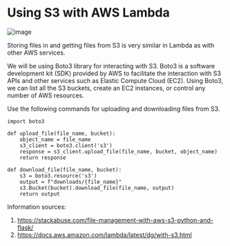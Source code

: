 # Using S3 with AWS Lambda
![image](https://user-images.githubusercontent.com/55956808/113081490-62993480-919e-11eb-952a-8cfdda7b211d.png)

Storing files in and getting files from S3 is very similar in Lambda as with other AWS services. 

We will be using Boto3 library for interacting with S3. Boto3 is a software development kit (SDK) provided by AWS to facilitate the interaction with S3 APIs and other services such as Elastic Compute Cloud (EC2). Using Boto3, we can list all the S3 buckets, create an EC2 instances, or control any number of AWS resources.

Use the following commands for uploading and downloading files from S3.

    import boto3
    
    def upload_file(file_name, bucket):
        object_name = file_name
        s3_client = boto3.client('s3')
        response = s3_client.upload_file(file_name, bucket, object_name)
        return response 
    
    def download_file(file_name, bucket):
        s3 = boto3.resource('s3')
        output = f"downloads/{file_name}"
        s3.Bucket(bucket).download_file(file_name, output)
        return output


Information sources:
1. https://stackabuse.com/file-management-with-aws-s3-python-and-flask/
2. https://docs.aws.amazon.com/lambda/latest/dg/with-s3.html
